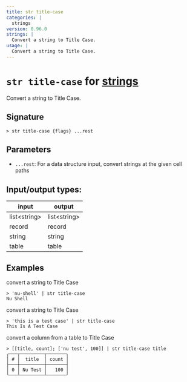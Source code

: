 ```yaml
---
title: str title-case
categories: |
  strings
version: 0.96.0
strings: |
  Convert a string to Title Case.
usage: |
  Convert a string to Title Case.
---
```

<!-- This file is automatically generated. Please edit the command in https://github.com/nushell/nushell instead. -->

# `str title-case` for [strings](/commands/categories/strings.md)

<div class='command-title'>Convert a string to Title Case.</div>

## Signature

```> str title-case {flags} ...rest```

## Parameters

 -  `...rest`: For a data structure input, convert strings at the given cell paths


## Input/output types:

| input        | output       |
| ------------ | ------------ |
| list\<string\> | list\<string\> |
| record       | record       |
| string       | string       |
| table        | table        |
## Examples

convert a string to Title Case
```nu
> 'nu-shell' | str title-case
Nu Shell
```

convert a string to Title Case
```nu
> 'this is a test case' | str title-case
This Is A Test Case
```

convert a column from a table to Title Case
```nu
> [[title, count]; ['nu test', 100]] | str title-case title
╭───┬─────────┬───────╮
│ # │  title  │ count │
├───┼─────────┼───────┤
│ 0 │ Nu Test │   100 │
╰───┴─────────┴───────╯

```
